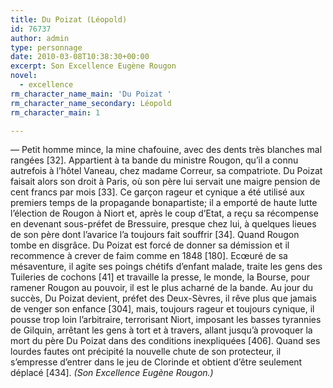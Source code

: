 ```yaml
---
title: Du Poizat (Léopold)
id: 76737
author: admin
type: personnage
date: 2010-03-08T10:38:30+00:00
excerpt: Son Excellence Eugène Rougon
novel:
  - excellence
rm_character_name_main: 'Du Poizat '
rm_character_name_secondary: Léopold
rm_character_main: 1

---
```

— Petit homme mince, la mine chafouine, avec des dents très blanches mal rangées [32]. Appartient à ta bande du ministre Rougon, qu&rsquo;il a connu autrefois à l&rsquo;hôtel Vaneau, chez madame Correur, sa compatriote. Du Poizat faisait alors son droit à Paris, où son père lui servait une maigre pension de cent francs par mois [33]. Ce garçon rageur et cynique a été utilisé aux premiers temps de la propagande bonapartiste; il a emporté de haute lutte l&rsquo;élection de Rougon à Niort et, après le coup d&rsquo;Etat, a reçu sa récompense en devenant sous-préfet de Bressuire, presque chez lui, à quelques lieues de son père dont l&rsquo;avarice l&rsquo;a toujours fait souffrir [34]. Quand Rougon tombe en disgrâce. Du Poizat est forcé de donner sa démission et il recommence à crever de faim comme en 1848 [180]. Ecœuré de sa mésaventure, il agite ses poings chétifs d&rsquo;enfant malade, traite les gens des Tuileries de cochons [41] et travaille la presse, le monde, la Bourse, pour ramener Rougon au pouvoir, il est le plus acharné de la bande. Au jour du succès, Du Poizat devient, préfet des Deux-Sèvres, il rêve plus que jamais de venger son enfance [304], mais, toujours rageur et toujours cynique, il pousse trop loin l&rsquo;arbitraire, terrorisant Niort, imposant les basses tyrannies de Gilquin, arrêtant les gens à tort et à travers, allant jusqu&rsquo;à provoquer la mort du père Du Poizat dans des conditions inexpliquées [406]. Quand ses lourdes fautes ont précipité la nouvelle chute de son protecteur, il s&rsquo;empresse d&rsquo;entrer dans le jeu de Clorinde et obtient d&rsquo;être seulement déplacé [434]. _(Son Excellence Eugène Rougon.)_